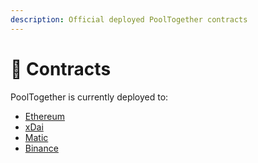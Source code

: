 ```yaml
---
description: Official deployed PoolTogether contracts
---
```


# 📡 Contracts

PoolTogether is currently deployed to:

* [Ethereum](ethereum.md)
* [xDai](broken-reference)
* [Matic](matic.md)
* [Binance](broken-reference)
